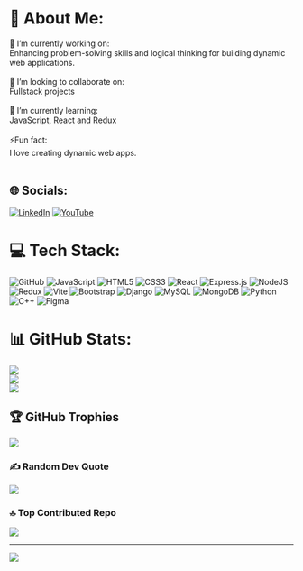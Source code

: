 # 💫 About Me:
🔭 I’m currently working on:<br> Enhancing problem-solving skills and logical thinking for building dynamic web applications.<br><br>👯 I’m looking to collaborate on:<br> Fullstack projects<br><br>🌱 I’m currently learning:<br> JavaScript, React and Redux<br><br>⚡Fun fact:<br> I love creating dynamic web apps.<br><br>


## 🌐 Socials:
[![LinkedIn](https://img.shields.io/badge/LinkedIn-%230077B5.svg?logo=linkedin&logoColor=white)](https://linkedin.com/in/https://www.linkedin.com/in/harshal-thaware/) [![YouTube](https://img.shields.io/badge/YouTube-%23FF0000.svg?logo=YouTube&logoColor=white)](https://youtube.com/@https://youtube.com/@@harsh_yt1824) 

# 💻 Tech Stack:
![GitHub](https://img.shields.io/badge/github-%23121011.svg?style=flat-square&logo=github&logoColor=white) ![JavaScript](https://img.shields.io/badge/javascript-%23323330.svg?style=flat-square&logo=javascript&logoColor=%23F7DF1E) ![HTML5](https://img.shields.io/badge/html5-%23E34F26.svg?style=flat-square&logo=html5&logoColor=white) ![CSS3](https://img.shields.io/badge/css3-%231572B6.svg?style=flat-square&logo=css3&logoColor=white) ![React](https://img.shields.io/badge/react-%2320232a.svg?style=flat-square&logo=react&logoColor=%2361DAFB) ![Express.js](https://img.shields.io/badge/express.js-%23404d59.svg?style=flat-square&logo=express&logoColor=%2361DAFB) ![NodeJS](https://img.shields.io/badge/node.js-6DA55F?style=flat-square&logo=node.js&logoColor=white) ![Redux](https://img.shields.io/badge/redux-%23593d88.svg?style=flat-square&logo=redux&logoColor=white) ![Vite](https://img.shields.io/badge/vite-%23646CFF.svg?style=flat-square&logo=vite&logoColor=white) ![Bootstrap](https://img.shields.io/badge/bootstrap-%238511FA.svg?style=flat-square&logo=bootstrap&logoColor=white) ![Django](https://img.shields.io/badge/django-%23092E20.svg?style=flat-square&logo=django&logoColor=white) ![MySQL](https://img.shields.io/badge/mysql-4479A1.svg?style=flat-square&logo=mysql&logoColor=white) ![MongoDB](https://img.shields.io/badge/MongoDB-%234ea94b.svg?style=flat-square&logo=mongodb&logoColor=white) ![Python](https://img.shields.io/badge/python-3670A0?style=flat-square&logo=python&logoColor=ffdd54) ![C++](https://img.shields.io/badge/c++-%2300599C.svg?style=flat-square&logo=c%2B%2B&logoColor=white) ![Figma](https://img.shields.io/badge/figma-%23F24E1E.svg?style=flat-square&logo=figma&logoColor=white) 
# 📊 GitHub Stats:
![](https://github-readme-stats.vercel.app/api?username=HarshGit1824&theme=react&hide_border=false&include_all_commits=true&count_private=true)<br/>
![](https://github-readme-streak-stats.herokuapp.com/?user=HarshGit1824&theme=react&hide_border=false)<br/>
![](https://github-readme-stats.vercel.app/api/top-langs/?username=HarshGit1824&theme=react&hide_border=false&include_all_commits=true&count_private=true&layout=compact)

## 🏆 GitHub Trophies
![](https://github-profile-trophy.vercel.app/?username=HarshGit1824&theme=radical&no-frame=false&no-bg=false&margin-w=4)

### ✍️ Random Dev Quote
![](https://quotes-github-readme.vercel.app/api?type=horizontal&theme=radical)

### 🔝 Top Contributed Repo
![](https://github-contributor-stats.vercel.app/api?username=HarshGit1824&limit=5&theme=react&combine_all_yearly_contributions=true)

---
[![](https://visitcount.itsvg.in/api?id=HarshGit1824&icon=8&color=1)](https://visitcount.itsvg.in)

<!-- Proudly created with GPRM ( https://gprm.itsvg.in ) -->
